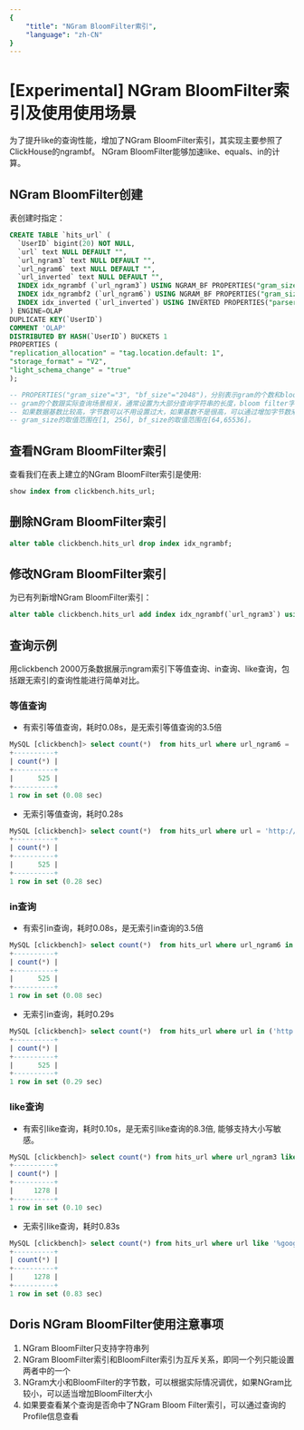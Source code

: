 ```yaml
---
{
    "title": "NGram BloomFilter索引",
    "language": "zh-CN"
}
---
```


<!--
Licensed to the Apache Software Foundation (ASF) under one
or more contributor license agreements.  See the NOTICE file
distributed with this work for additional information
regarding copyright ownership.  The ASF licenses this file
to you under the Apache License, Version 2.0 (the
"License"); you may not use this file except in compliance
with the License.  You may obtain a copy of the License at

  http://www.apache.org/licenses/LICENSE-2.0

Unless required by applicable law or agreed to in writing,
software distributed under the License is distributed on an
"AS IS" BASIS, WITHOUT WARRANTIES OR CONDITIONS OF ANY
KIND, either express or implied.  See the License for the
specific language governing permissions and limitations
under the License.
-->

# [Experimental] NGram BloomFilter索引及使用使用场景

<version since="2.0.0">
</version>

为了提升like的查询性能，增加了NGram BloomFilter索引，其实现主要参照了ClickHouse的ngrambf。
NGram BloomFilter能够加速like、equals、in的计算。

## NGram BloomFilter创建

表创建时指定：

```sql
CREATE TABLE `hits_url` (
  `UserID` bigint(20) NOT NULL,
  `url` text NULL DEFAULT "",
  `url_ngram3` text NULL DEFAULT "",
  `url_ngram6` text NULL DEFAULT "",
  `url_inverted` text NULL DEFAULT "",
  INDEX idx_ngrambf (`url_ngram3`) USING NGRAM_BF PROPERTIES("gram_size" = "3", "bf_size" = "2048") COMMENT 'url_ngram ngram_bf index',
  INDEX idx_ngrambf2 (`url_ngram6`) USING NGRAM_BF PROPERTIES("gram_size" = "6", "bf_size" = "2048") COMMENT 'url_ngram ngram_bf index',
  INDEX idx_inverted (`url_inverted`) USING INVERTED PROPERTIES("parser" = "english") COMMENT 'url_inverted index'
) ENGINE=OLAP
DUPLICATE KEY(`UserID`)
COMMENT 'OLAP'
DISTRIBUTED BY HASH(`UserID`) BUCKETS 1
PROPERTIES (
"replication_allocation" = "tag.location.default: 1",
"storage_format" = "V2",
"light_schema_change" = "true"
);

-- PROPERTIES("gram_size"="3", "bf_size"="2048")，分别表示gram的个数和bloom filter的字节数。
-- gram的个数跟实际查询场景相关，通常设置为大部分查询字符串的长度，bloom filter字节数，可以通过测试得出，通常越大过滤效果越好，可以从256开始进行验证测试看看效果。当然字节数越大也会带来索引存储、内存cost上升。
-- 如果数据基数比较高，字节数可以不用设置过大，如果基数不是很高，可以通过增加字节数来提升过滤效果。
-- gram_size的取值范围在[1, 256], bf_size的取值范围在[64,65536]。
```

## 查看NGram BloomFilter索引

查看我们在表上建立的NGram BloomFilter索引是使用:

```sql
show index from clickbench.hits_url;
```

## 删除NGram BloomFilter索引


```sql
alter table clickbench.hits_url drop index idx_ngrambf;
```

## 修改NGram BloomFilter索引

为已有列新增NGram BloomFilter索引：

```sql
alter table clickbench.hits_url add index idx_ngrambf(`url_ngram3`) using NGRAM_BF PROPERTIES("gram_size"="3", "bf_size"="2048")comment 'url_ngram3 ngram_bf index' 
```

## 查询示例
用clickbench 2000万条数据展示ngram索引下等值查询、in查询、like查询，包括跟无索引的查询性能进行简单对比。

### 等值查询
- 有索引等值查询，耗时0.08s，是无索引等值查询的3.5倍
```sql
MySQL [clickbench]> select count(*)  from hits_url where url_ngram6 = 'http://lk.wildberries.ru/with_video';
+----------+
| count(*) |
+----------+
|      525 |
+----------+
1 row in set (0.08 sec)
```

- 无索引等值查询，耗时0.28s
```sql
MySQL [clickbench]> select count(*)  from hits_url where url = 'http://lk.wildberries.ru/with_video';
+----------+
| count(*) |
+----------+
|      525 |
+----------+
1 row in set (0.28 sec)
```

### in查询
- 有索引in查询，耗时0.08s，是无索引in查询的3.5倍
```sql
MySQL [clickbench]> select count(*)  from hits_url where url_ngram6 in ('http://lk.wildberries.ru/with_video');
+----------+
| count(*) |
+----------+
|      525 |
+----------+
1 row in set (0.08 sec)
```

- 无索引in查询，耗时0.29s
```sql
MySQL [clickbench]> select count(*)  from hits_url where url in ('http://lk.wildberries.ru/with_video');
+----------+
| count(*) |
+----------+
|      525 |
+----------+
1 row in set (0.29 sec)
```

### like查询
- 有索引like查询，耗时0.10s，是无索引like查询的8.3倍, 能够支持大小写敏感。
```sql
MySQL [clickbench]> select count(*) from hits_url where url_ngram3 like '%google%';
+----------+
| count(*) |
+----------+
|     1278 |
+----------+
1 row in set (0.10 sec)
```

- 无索引like查询，耗时0.83s
```sql
MySQL [clickbench]> select count(*) from hits_url where url like '%google%';
+----------+
| count(*) |
+----------+
|     1278 |
+----------+
1 row in set (0.83 sec)
```

## **Doris NGram BloomFilter使用注意事项**

1. NGram BloomFilter只支持字符串列
2. NGram BloomFilter索引和BloomFilter索引为互斥关系，即同一个列只能设置两者中的一个
3. NGram大小和BloomFilter的字节数，可以根据实际情况调优，如果NGram比较小，可以适当增加BloomFilter大小
4. 如果要查看某个查询是否命中了NGram Bloom Filter索引，可以通过查询的Profile信息查看
